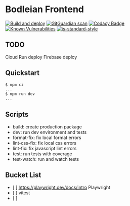 # Bodleian Frontend

[![Build and deploy](https://github.com/koenighotze/bodleian-frontend/actions/workflows/build-and-deploy.yml/badge.svg)](https://github.com/koenighotze/bodleian-frontend/actions/workflows/build-and-deploy.yml)
[![GitGuardian scan](https://github.com/koenighotze/bodleian-frontend/actions/workflows/git-guardian-scan.yml/badge.svg)](https://github.com/koenighotze/bodleian-frontend/actions/workflows/git-guardian-scan.yml)
[![Codacy Badge](https://app.codacy.com/project/badge/Grade/932f45f1250f4889a4f663fac3f4e881)](https://www.codacy.com/gh/koenighotze/bodleian-frontend/dashboard?utm_source=github.com\&utm_medium=referral\&utm_content=koenighotze/bodleian-frontend\&utm_campaign=Badge_Grade)
[![Known Vulnerabilities](https://snyk.io/test/github/koenighotze/bodleian-frontend/badge.svg)](https://snyk.io/test/github/koenighotze/bodleian-frontend)
[![js-standard-style](https://img.shields.io/badge/code%20style-standard-brightgreen.svg)](http://standardjs.com)

## TODO

Cloud Run deploy
Firebase deploy

## Quickstart

```bash
$ npm ci
...
$ npm run dev
...
```

## Scripts

*   build: create production package
*   dev: run dev environment and tests
*   format-fix: fix local format errors
*   lint-css-fix: fix local css errors
*   lint-fix: fix javascript lint errors
*   test: run tests with coverage
*   test-watch: run and watch tests

## Bucket List

*   \[ ] https://playwright.dev/docs/intro Playwright
*   \[ ] vitest
*   \[ ]
